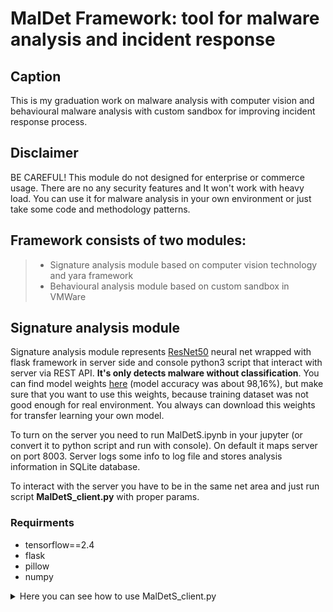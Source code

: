# MalDet Framework: tool for malware analysis and incident response

## Caption
This is my graduation work on malware analysis with computer vision and behavioural malware analysis with custom sandbox for improving incident response process. 

## Disclaimer
BE CAREFUL! This module do not designed for enterprise or commerce usage. There are no any security                               features and It won't work with heavy load. You can use it for malware analysis in your own environment       or just take some code and methodology patterns.

## Framework consists of two modules:
>  * Signature analysis module based on computer vision technology and yara framework
>  * Behavioural analysis module based on custom sandbox in VMWare 

## Signature analysis module

Signature analysis module represents [ResNet50](https://www.tensorflow.org/api_docs/python/tf/keras/applications/ResNet50) neural net wrapped with flask framework in server side and console python3 script that interact with server via REST API. **It's only detects malware without classification**. You can find model weights [here](https://mega.nz/file/FZwkzb7J#f55p4e12hzNWCvlb3W1333rF3ACCcMUiUOZVuFE5d-g) (model accuracy was about 98,16%), but make sure that you want to use this weights, because training dataset was not good enough for real environment. You always can download this weights for transfer learning your own model.

To turn on the server you need to run MalDetS.ipynb in your jupyter (or convert it to python script and run with console). On default it maps server on port 8003. Server logs some info to log file and stores analysis information in SQLite database.

To interact with the server you have to be in the same net area and just run script **MalDetS_client.py** with proper params.
 ### Requirments
 - tensorflow==2.4
 - flask
 - pillow
 - numpy

<details>
  <summary markdown="span">Here you can see how to use MalDetS_client.py</summary>

`usage: MalDetS_Client.py [-h] [--version] {analyze,search,list_files} ...`


```
positional arguments:
  {analyze,search,list_files}
                        list of commands
    analyze             file analysis options
    search              search options
    list_files          all files analyzed

optional arguments:
  -h, --help            show this help message and exit
  --version             show program's version number and exit
  ```
 Each command has it's own arguments:
 - **analyze** is a core function, which represents analysis functionality. Positional argumets are `ip` - ip address of analysis server and `filepath` - path to file which you want to analyze. There are also two optional arguments: `--dir` and `--mode`. `--dir` param indicates that a `filepath` param is a dir and module has to analyze all files in that dir. `--mode` param represents analysis mode. 0 returns only type of a file (means if it is malware or not) and 1 returns full analysis info. So if you want to use this function it should look like `python3 MalDetS_Client.py analyze <ip addr of server> <path to file for analysis>` 
 - **search** function helps to search results in server database. This function requires one positional argument `ip` which means the same. By default it would search by hash value, so your command should look like `python3 MalDetS_Client.py search <sha512_hash_value>`. You can also specify some optional arguments like `--search_mode` and `--search_arg`. `--search_mode ` param can be `h`, `i` or `d`: `h` is default hash option, `i` for search depends on ip address of client who made analysis (returns all results made by this ip) and `d` for search by date. `--search_arg` depends on `--search_mode`. For hash it should be valid sha512 hash value, for ip it should be valid ip address, for date it should be date in format dd/mm/yyyy. So your command can be `python3 MalDetS_Client.py search --search_mode i --search_arg <ip address>`   
 
 </details>
